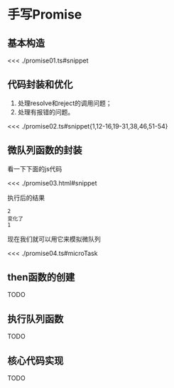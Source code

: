 # 手写Promise

## 基本构造

<<< ./promise01.ts#snippet

## 代码封装和优化

1. 处理resolve和reject的调用问题；
2. 处理有报错的问题。

<<< ./promise02.ts#snippet{1,12-16,19-31,38,46,51-54}

## 微队列函数的封装

看一下下面的js代码

<<< ./promise03.html#snippet

执行后的结果

```consle
2
变化了
1
```
现在我们就可以用它来模拟微队列

<<< ./promise04.ts#microTask

## then函数的创建

TODO

## 执行队列函数

TODO

## 核心代码实现

TODO